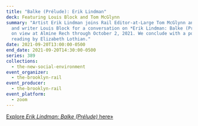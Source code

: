 ```yaml
---
title: "Balke (Prélude): Erik Lindman"
deck: Featuring Louis Block and Tom McGlynn
summary: "Artist Erik Lindman joins Rail Editor-at-Large Tom McGlynn and artist
  and writer Louis Block for a conversation on *Erik Lindman: Balke (Prélude)*
  on view at Almine Rech through October 2, 2021. We conclude with a poetry
  reading by Elizabeth Lothian."
date: 2021-09-20T13:00:00-0500
end_date: 2021-09-20T14:30:00-0500
series: 389
collections:
  - the-new-social-environment
event_organizer:
  - the-brooklyn-rail
event_producer:
  - the-brooklyn-rail
event_platform:
  - zoom
---
```

[Explore *Erik Lindman: Balke (Prélude)* here»](https://www.alminerech.com/exhibitions/7940-erik-lindman)